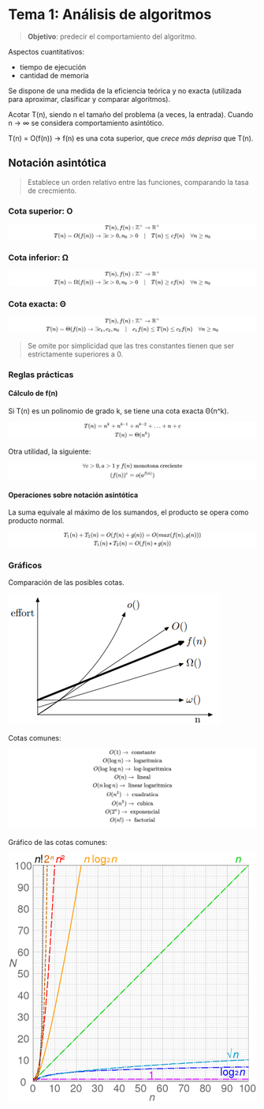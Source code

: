 # Tema 1: Análisis de algoritmos

> **Objetivo**: predecir el comportamiento del algoritmo.

Aspectos cuantitativos:

- tiempo de ejecución
- cantidad de memoria

Se dispone de una medida de la eficiencia teórica y no exacta (utilizada para aproximar, clasificar y comparar algoritmos).

Acotar T(n), siendo n el tamaño del problema (a veces, la entrada). Cuando n → ∞ se considera comportamiento asintótico.

T(n) = O(f(n)) → f(n) es una cota superior, que *crece más deprisa* que T(n).

## Notación asintótica

> Establece un orden relativo entre las funciones, comparando la tasa de crecmiento.

### Cota superior: O

<!--
```latex
T(n), f(n): \mathbb{Z}^+ \rightarrow \mathbb{R}^+
\\
T(n) = O(f(n)) \rightarrow \exists c > 0, n_0 > 0 \quad|\quad T(n) \le cf(n) \quad\forall n \ge n_0
```
-->
![Big O Definition](images/bigO.svg)

### Cota inferior: Ω

<!--
```latex
T(n), f(n): \mathbb{Z}^+ \rightarrow \mathbb{R}^+
\\
T(n) = \Omega(f(n)) \rightarrow \exists c > 0, n_0 > 0 \quad|\quad T(n) \ge cf(n) \quad\forall n \ge n_0
```
-->
![Big Ω Definition](images/bigOmega.svg)

### Cota exacta: Θ

<!--
```latex
T(n), f(n): \mathbb{Z}^+ \rightarrow \mathbb{R}^+
\\
T(n) = \Theta(f(n)) \rightarrow \exists c_1, c_2, n_0 \quad|\quad c_1f(n) \le T(n) \le c_2f(n) \quad\forall n \ge n_0
```
-->
![Big Ω Definition](images/bigTheta.svg)

> Se omite por simplicidad que las tres constantes tienen que ser estrictamente superiores a 0.

### Reglas prácticas

#### Cálculo de f(n)

Si T(n) es un polinomio de grado k, se tiene una cota exacta Θ(n^k).

<!-- 
```latex
T(n) = n^k + n^{k-1} + n^{k-2} + \dotso +  n + c\\
T(n) = \Theta (n^k)
```
-->

![Theta of poly degree K](images/polyK.svg)

Otra utilidad, la siguiente:

<!--
```latex
\forall c > 0, a>1 \text{ y } f(n) \text{ monotona creciente}\\
(f(n))^c = \omicron(a^{f(n)})
```
-->

![Little o power of function](images/poweroffn.svg)

#### Operaciones sobre notación asintótica

La suma equivale al máximo de los sumandos, el producto se opera como producto normal.
<!--
```latex
T_1(n) + T_2(n) = O(f(n) + g(n)) = O(max(f(n), g(n)))\\
T_1(n) * T_2(n) = O(f(n) * g(n)) 
```
-->
![Big O operations](images/operations.svg)

### Gráficos

Comparación de las posibles cotas.

![Comparison between bounds](images/comparison.png)

Cotas comunes:
<!--
```latex
O(1) \rightarrow \text{ constante}\\
O(\log{}n) \rightarrow \text{ logarítmica}\\
O(\log{}\log{}n) \rightarrow \text{ log-logarítmica}\\
O(n) \rightarrow \text{ lineal}\\
O(n\log{}n) \rightarrow \text{ linear logarítmica}\\
O(n^2) \rightarrow \text{ cuadrática}\\
O(n^3) \rightarrow \text{ cúbica}\\
O(2^n) \rightarrow \text{ exponencial}\\
O(n!) \rightarrow \text{ factorial}\\
```
-->

![Common bounds](images/commonbounds.svg)

Gráfico de las cotas comunes:

![Common bounds chart](images/commonboundschart.png)

